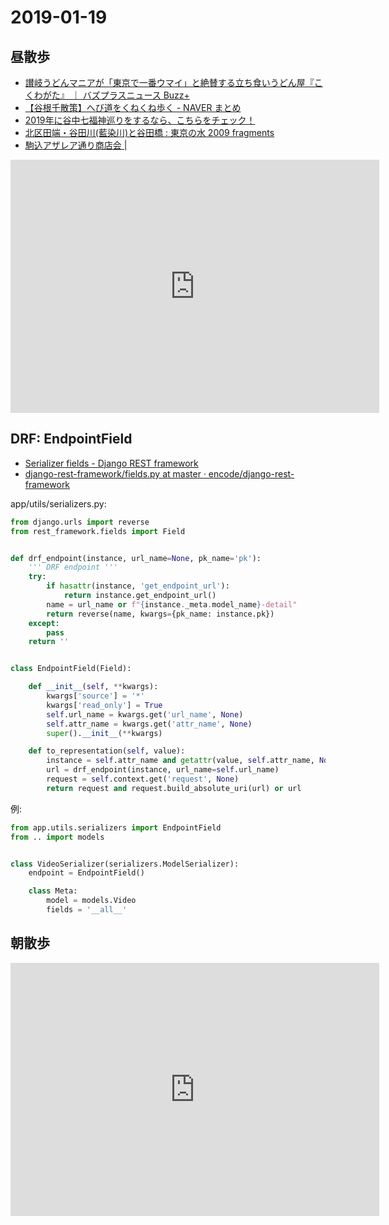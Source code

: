 # 2019-01-19

## 昼散歩

- [讃岐うどんマニアが「東京で一番ウマイ」と絶賛する立ち食いうどん屋『こくわがた』 ｜ バズプラスニュース Buzz+](http://buzz-plus.com/article/2015/01/30/kokuwagata/)
- [【谷根千散策】へび道をくねくね歩く - NAVER まとめ](https://matome.naver.jp/odai/2141494502259808101)
- [2019年に谷中七福神巡りをするなら、こちらをチェック！](https://iwalkedblog.com/?p=1520)
- [北区田端・谷田川(藍染川)と谷田橋 : 東京の水 2009 fragments](https://tokyoriver.exblog.jp/13138894/)
- [駒込アザレア通り商店会 |](http://azalea-street.com/)

<iframe height='405' width='590' frameborder='0' allowtransparency='true' scrolling='no' src='https://www.strava.com/activities/2088065204/embed/00a9b3896ab5a8156342ad813fb2f6fe3536402b'></iframe>

## DRF: EndpointField

- [Serializer fields - Django REST framework](https://www.django-rest-framework.org/api-guide/fields/)
- [django-rest-framework/fields.py at master · encode/django-rest-framework](https://github.com/encode/django-rest-framework/blob/master/rest_framework/fields.py#L309)

app/utils/serializers.py:

~~~py
from django.urls import reverse
from rest_framework.fields import Field


def drf_endpoint(instance, url_name=None, pk_name='pk'):
    ''' DRF endpoint '''
    try:
        if hasattr(instance, 'get_endpoint_url'):
            return instance.get_endpoint_url()
        name = url_name or f"{instance._meta.model_name}-detail"
        return reverse(name, kwargs={pk_name: instance.pk})
    except:
        pass
    return ''


class EndpointField(Field):

    def __init__(self, **kwargs):
        kwargs['source'] = '*'
        kwargs['read_only'] = True
        self.url_name = kwargs.get('url_name', None)
        self.attr_name = kwargs.get('attr_name', None)
        super().__init__(**kwargs) 

    def to_representation(self, value):
        instance = self.attr_name and getattr(value, self.attr_name, None) or value
        url = drf_endpoint(instance, url_name=self.url_name)
        request = self.context.get('request', None)
        return request and request.build_absolute_uri(url) or url
~~~

例:

~~~py
from app.utils.serializers import EndpointField
from .. import models


class VideoSerializer(serializers.ModelSerializer):
    endpoint = EndpointField()

    class Meta:
        model = models.Video
        fields = '__all__'
~~~

## 朝散歩

<iframe height='405' width='590' frameborder='0' allowtransparency='true' scrolling='no' src='https://www.strava.com/activities/2087878613/embed/fa4df1bfbe40af19d92f7b40873bccebaadd12ca'></iframe>